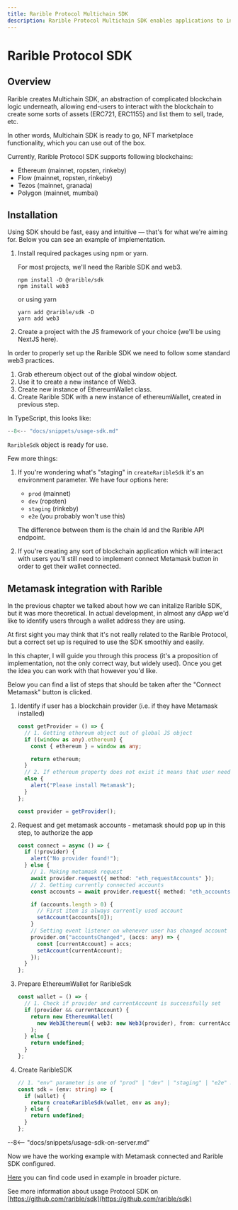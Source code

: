 ```yaml
---
title: Rarible Protocol Multichain SDK
description: Rarible Protocol Multichain SDK enables applications to interact with protocol easily: query, issue, trade NFTs on any blockchain supported
---
```


# Rarible Protocol SDK

## Overview

Rarible creates Multichain SDK, an abstraction of complicated blockchain logic underneath, allowing end-users to interact with the blockchain to create some sorts of assets (ERC721, ERC1155) and list them to sell, trade, etc.

In other words, Multichain SDK is ready to go, NFT marketplace functionality, which you can use out of the box.

Currently, Rarible Protocol SDK supports following blockchains:

* Ethereum (mainnet, ropsten, rinkeby)
* Flow (mainnet, ropsten, rinkeby)
* Tezos (mainnet, granada)
* Polygon (mainnet, mumbai)

## Installation

Using SDK should be fast, easy and intuitive — that's for what we're aiming for. Below you can see an example of implementation.

1. Install required packages using npm or yarn.

    For most projects, we'll need the Rarible SDK and web3.

    ```
    npm install -D @rarible/sdk
    npm install web3
    ```

    or using yarn

    ```
    yarn add @rarible/sdk -D
    yarn add web3
    ```

2. Create a project with the JS framework of your choice (we'll be using NextJS here).

In order to properly set up the Rarible SDK we need to follow some standard web3 practices.

1. Grab ethereum object out of the global window object.
2. Use it to create a new instance of Web3.
3. Create new instance of EthereumWallet class.
4. Create Rarible SDK with a new instance of ethereumWallet, created in previous step.

In TypeScript, this looks like:

```typescript
--8<-- "docs/snippets/usage-sdk.md"
```

`RaribleSdk` object is ready for use.

Few more things:

1. If you're wondering what's "staging" in `createRaribleSdk` it's an environment parameter. We have four options here:

    * `prod` (mainnet)
    * `dev` (ropsten)
    * `staging` (rinkeby)
    * `e2e` (you probably won't use this)

    The difference between them is the chain Id and the Rarible API endpoint.

2. If you're creating any sort of blockchain application which will interact with users you'll still need to implement connect Metamask button in order to get their wallet connected.

## Metamask integration with Rarible

In the previous chapter we talked about how we can initalize Rarible SDK, but it was more theoretical. In actual development, in almost any dApp we'd like to identify users through a wallet address they are using.

At first sight you may think that it's not really related to the Rarible Protocol, but a correct set up is required to use the SDK smoothly and easily.

In this chapter, I will guide you through this process (it's a proposition of implementation, not the only correct way, but widely used). Once you get the idea you can work with that however you'd like.

Below you can find a list of steps that should be taken after the "Connect Metamask" button is clicked.

1. Identify if user has a blockchain provider (i.e. if they have Metamask installed)

    ```typescript
    const getProvider = () => {
      // 1. Getting ethereum object out of global JS object
      if ((window as any).ethereum) {
        const { ethereum } = window as any;
    
        return ethereum;
      }
      // 2. If ethereum property does not exist it means that user needs to install Metamask
      else {
        alert("Please install Metamask");
      }
    };
    
    const provider = getProvider();
    ```

2. Request and get metamask accounts - metamask should pop up in this step, to authorize the app

    ```typescript
    const connect = async () => {
      if (!provider) {
        alert("No provider found!");
      } else {
        // 1. Making metamask request
        await provider.request({ method: "eth_requestAccounts" });
        // 2. Getting currently connected accounts
        const accounts = await provider.request({ method: "eth_accounts" });
    
        if (accounts.length > 0) {
          // First item is always currently used account
          setAccount(accounts[0]);
        }
        // Setting event listener on whenever user has changed account
        provider.on("accountsChanged", (accs: any) => {
          const [currentAccount] = accs;
          setAccount(currentAccount);
        });
      }
    };
    ```

3. Prepare EthereumWallet for RaribleSdk

    ```typescript
    const wallet = () => {
      // 1. Check if provider and currentAccount is successfully set
      if (provider && currentAccount) {
        return new EthereumWallet(
          new Web3Ethereum({ web3: new Web3(provider), from: currentAccount })
        );
      } else {
        return undefined;
      }
    };
    ```

4. Create RaribleSDK

    ```typescript
    // 1. "env" parameter is one of "prod" | "dev" | "staging" | "e2e" mentioned earlier
    const sdk = (env: string) => {
      if (wallet) {
        return createRaribleSdk(wallet, env as any);
      } else {
        return undefined;
      }
    };
    ```

--8<-- "docs/snippets/usage-sdk-on-server.md"

Now we have the working example with Metamask connected and Rarible SDK configured.

[Here](https://github.com/rarible/example/tree/master/src/sdk) you can find code used in example in broader picture.

See more information about usage Protocol SDK on [https://github.com/rarible/sdk](https://github.com/rarible/sdk)
